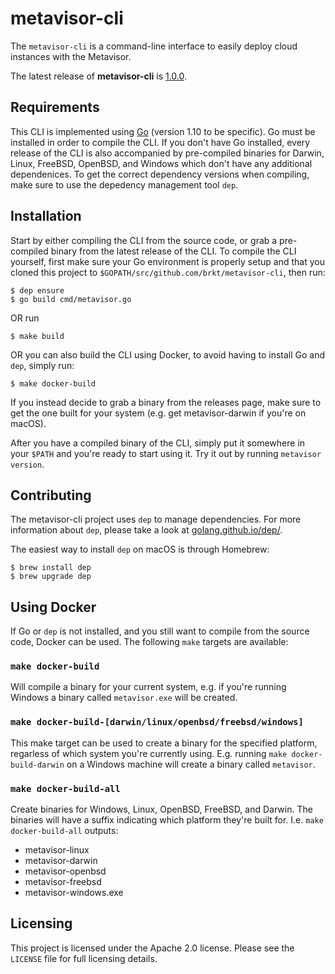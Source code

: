 # metavisor-cli
The `metavisor-cli` is a command-line interface to easily deploy cloud instances with the Metavisor.

The latest release of **metavisor-cli** is [1.0.0](https://github.com/brkt/metavisor-cli/releases/latest).

## Requirements
This CLI is implemented using [Go](https://golang.org) (version 1.10 to be specific). Go must be installed in order to compile the CLI. If you don't have Go installed, every release of the CLI is also accompanied by pre-compiled binaries for Darwin, Linux, FreeBSD, OpenBSD, and Windows which don't have any additional dependenices. To get the correct dependency versions when compiling, make sure to use the depedency management tool `dep`.

## Installation
Start by either compiling the CLI from the source code, or grab a pre-compiled binary from the latest release of the CLI. To compile the CLI yourself, first make sure your Go environment is properly setup and that you cloned this project to `$GOPATH/src/github.com/brkt/metavisor-cli`, then run:
```
$ dep ensure
$ go build cmd/metavisor.go
```
OR run
```
$ make build
```
OR you can also build the CLI using Docker, to avoid having to install Go and `dep`, simply run:
```
$ make docker-build
```
If you instead decide to grab a binary from the releases page, make sure to get the one built for your system (e.g. get metavisor-darwin if you're on macOS).


After you have a compiled binary of the CLI, simply put it somewhere in your `$PATH` and you're ready to start using it. Try it out by running `metavisor version`.

## Contributing
The metavisor-cli project uses `dep` to manage dependencies. For more information about `dep`, please take a look at [golang.github.io/dep/](https://golang.github.io/dep/).

The easiest way to install `dep` on macOS is through Homebrew:
```
$ brew install dep
$ brew upgrade dep
```

## Using Docker
If Go or `dep` is not installed, and you still want to compile from the source code, Docker can be used. The following `make` targets are available:
### `make docker-build`
Will compile a binary for your current system, e.g. if you're running Windows a binary called `metavisor.exe` will be created.

### `make docker-build-[darwin/linux/openbsd/freebsd/windows]`
This make target can be used to create a binary for the specified platform, regarless of which system you're currently using. E.g. running `make docker-build-darwin` on a Windows machine will create a binary called `metavisor`.

### `make docker-build-all`
Create binaries for Windows, Linux, OpenBSD, FreeBSD, and Darwin. The binaries will have a suffix indicating which platform they're built for. I.e. `make docker-build-all` outputs:

- metavisor-linux
- metavisor-darwin
- metavisor-openbsd
- metavisor-freebsd
- metavisor-windows.exe

## Licensing
This project is licensed under the Apache 2.0 license. Please see the `LICENSE` file for full licensing details.
